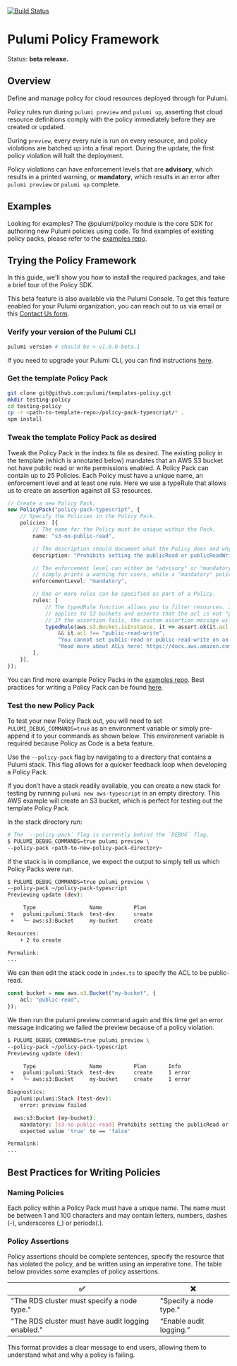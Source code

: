 [![Build Status](https://travis-ci.com/pulumi/pulumi-policy.svg?token=eHg7Zp5zdDDJfTjY8ejq&branch=master)](https://travis-ci.com/pulumi/pulumi-policy)

# Pulumi Policy Framework

Status: **beta release.**

## Overview

Define and manage policy for cloud resources deployed through for Pulumi.

Policy rules run during `pulumi preview` and `pulumi up`, asserting that cloud resource definitions
comply with the policy immediately before they are created or updated.

During `preview`, every every rule is run on every resource, and policy violations are batched up
into a final report. During the update, the first policy violation will halt the deployment.

Policy violations can have enforcement levels that are **advisory**, which results in a printed
warning, or **mandatory**, which results in an error after `pulumi preview` or `pulumi up` complete.

## Examples

Looking for examples? The @pulumi/policy module is the core SDK for authoring new Pulumi policies using code. To
find examples of existing policy packs, please refer to the [examples repo](https://github.com/pulumi/examples/tree/master/policy-packs).

## Trying the Policy Framework

In this guide, we'll show you how to install the required packages, and take a brief tour of the
Policy SDK.

This beta feature is also available via the Pulumi Console. To get this feature enabled for your Pulumi organization, you can reach out to us via email or this [Contact Us form](https://www.pulumi.com/contact/).

### Verify your version of the Pulumi CLI

```sh
pulumi version # should be > v1.0.0-beta.1
```

If you need to upgrade your Pulumi CLI, you can find instructions [here](https://www.pulumi.com/docs/get-started/install/).

### Get the template Policy Pack

```sh
git clone git@github.com:pulumi/templates-policy.git
mkdir testing-policy
cd testing-policy
cp -r <path-to-template-repo>/policy-pack-typescript/* .
npm install
```

### Tweak the template Policy Pack as desired

Tweak the Policy Pack in the index.ts file as desired. The existing policy in the template (which is annotated below) mandates that an AWS S3 bucket not have public read or write permissions enabled. A Policy Pack can contain up to 25 Policies. Each Policy must have a unique name, an enforcement level and at least one rule. Here we use a typeRule that allows us to create an assertion against all S3 resources.

```typescript
// Create a new Policy Pack.
new PolicyPack("policy-pack-typescript", {
    // Specify the Policies in the Policy Pack.
    policies: [{
        // The name for the Policy must be unique within the Pack.
        name: "s3-no-public-read",

        // The description should document what the Policy does and why it exists.
        description: "Prohibits setting the publicRead or publicReadWrite permission on AWS S3 buckets.",

        // The enforcement level can either be "advisory" or "mandatory". An "advisory" enforcement level
        // simply prints a warning for users, while a "mandatory" policy will block an update from proceeding.
        enforcementLevel: "mandatory",

        // One or more rules can be specified as part of a Policy.
        rules: [
            // The typedRule function allows you to filter resources. In this case, the rule only
            // applies to S3 buckets and asserts that the acl is not "public-read" nor "public-read-write".
            // If the assertion fails, the custom assertion message will be displayed to users.
            typedRule(aws.s3.Bucket.isInstance, it => assert.ok(it.acl !== "public-read"
                && it.acl !== "public-read-write",
                "You cannot set public-read or public-read-write on an S3 bucket. " +
                "Read more about ACLs here: https://docs.aws.amazon.com/AmazonS3/latest/dev/acl-overview.html")),
        ],
    }],
});
```

You can find more example Policy Packs in the [examples repo](https://github.com/pulumi/examples/policy-packs). Best practices for writing a Policy Pack can be found [here](#Best-Practices-for-Writing-Policies).

### Test the new Policy Pack

To test your new Policy Pack out, you will need to set `PULUMI_DEBUG_COMMANDS=true` as an environment variable or simply pre-append it to your commands as shown below. This environment variable is required because Policy as Code is a beta feature.

Use the `--policy-pack` flag by navigating to a directory that contains a Pulumi stack. This flag allows for a quicker feedback loop when developing a Policy Pack.

If you don’t have a stack readily available, you can create a new stack for testing by running `pulumi new aws-typescript` in an empty directory. This AWS example will create an S3 bucket, which is perfect for testing out the template Policy Pack.

In the stack directory run:

```sh
# The `--policy-pack` flag is currently behind the `DEBUG` flag.
$ PULUMI_DEBUG_COMMANDS=true pulumi preview \
--policy-pack <path-to-new-policy-pack-directory>
```

If the stack is in compliance, we expect the output to simply tell us which Policy Packs were run.

```sh
$ PULUMI_DEBUG_COMMANDS=true pulumi preview \
--policy-pack ~/policy-pack-typescript
Previewing update (dev):

     Type                 Name          Plan
 +   pulumi:pulumi:Stack  test-dev  	create
 +   └─ aws:s3:Bucket     my-bucket     create

Resources:
    + 2 to create

Permalink:
...
```

We can then edit the stack code in `index.ts` to specify the ACL to be public-read.

```typescript
const bucket = new aws.s3.Bucket("my-bucket", {
    acl: "public-read",
});
```

We then run the pulumi preview command again and this time get an error message indicating we failed the preview because of a policy violation.

```sh
$ PULUMI_DEBUG_COMMANDS=true pulumi preview \
--policy-pack ~/policy-pack-typescript
Previewing update (dev):

     Type                 Name          Plan       Info
 +   pulumi:pulumi:Stack  test-dev  	create     1 error
 +   └─ aws:s3:Bucket     my-bucket     create     1 error

Diagnostics:
  pulumi:pulumi:Stack (test-dev):
    error: preview failed

  aws:s3:Bucket (my-bucket):
    mandatory: [s3-no-public-read] Prohibits setting the publicRead or publicReadWrite permission on AWS S3 buckets.
    expected value 'true' to == 'false'

Permalink:
...
```

## Best Practices for Writing Policies

### Naming Policies

Each policy within a Policy Pack must have a unique name. The name must be between 1 and 100 characters and may contain letters, numbers, dashes (-), underscores (_) or periods(.).

### Policy Assertions

Policy assertions should be complete sentences, specify the resource that has violated the policy, and be written using an imperative tone. The table below provides some examples of policy assertions.

| ✅ | ❌ |
| --- | ----------- |
| "The RDS cluster must specify a node type." | "Specify a node type." |
| "The RDS cluster must have audit logging enabled." | “Enable audit logging.” |

This format provides a clear message to end users, allowing them to understand what and why a policy is failing.
